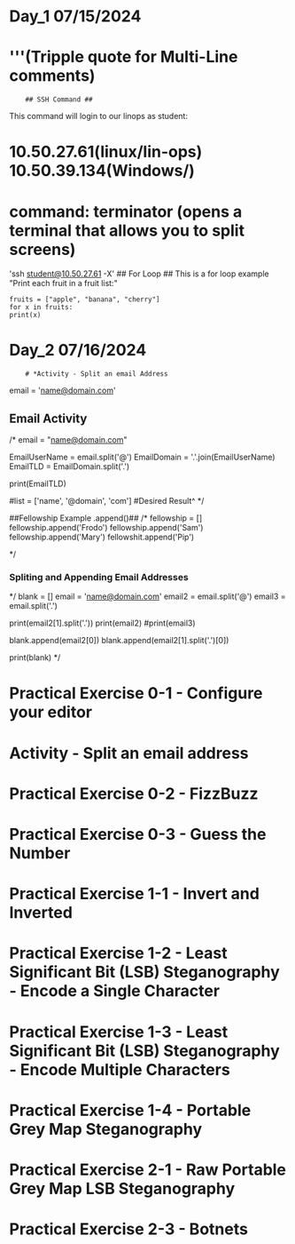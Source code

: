 # Day_1 07/15/2024 

# '''(Tripple quote for Multi-Line comments)

        ## SSH Command ##
This command will login to our linops as student:
# 10.50.27.61(linux/lin-ops) 10.50.39.134(Windows/)
# command: terminator (opens a terminal that allows you to split screens)
'ssh student@10.50.27.61 -X'
        ## For Loop ##
 This is a for loop example
"Print each fruit in a fruit list:"
```
fruits = ["apple", "banana", "cherry"]
for x in fruits:
print(x)
```

# Day_2 07/16/2024 
        # *Activity - Split an email Address
email = 'name@domain.com'

## Email Activity ##
/*
email = "name@domain.com"

EmailUserName = email.split('@')
EmailDomain = '.'.join(EmailUserName)
EmailTLD = EmailDomain.split('.')

print(EmailTLD)

#list = ['name', '@domain', 'com']
#Desired Result^
*/

##Fellowship Example .append()##
/*
fellowship = []
fellowship.append('Frodo')
fellowship.append('Sam')
fellowship.append('Mary')
fellowshit.append('Pip')

*/
### Spliting and Appending Email Addresses ###
*/
blank = []
email = 'name@domain.com'
email2 = email.split('@')
email3 = email.split('.')

print(email2[1].split('.'))
print(email2)
#print(email3)


blank.append(email2[0])
blank.append(email2[1].split('.')[0])

print(blank)
*/

# Practical Exercise 0-1 - Configure your editor
# Activity - Split an email address
# Practical Exercise 0-2 - FizzBuzz
# Practical Exercise 0-3 - Guess the Number
# Practical Exercise 1-1 - Invert and Inverted
# Practical Exercise 1-2 - Least Significant Bit (LSB) Steganography - Encode a Single Character
# Practical Exercise 1-3 - Least Significant Bit (LSB) Steganography - Encode Multiple Characters
# Practical Exercise 1-4 - Portable Grey Map Steganography
# Practical Exercise 2-1 - Raw Portable Grey Map LSB Steganography
# Practical Exercise 2-3 - Botnets
